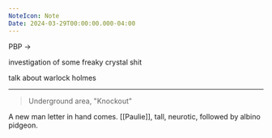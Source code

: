 ```yaml
---
NoteIcon: Note
Date: 2024-03-29T00:00:00.000-04:00
---
```

PBP ->

investigation of some freaky crystal shit

talk about warlock holmes

---
> Underground area, "Knockout"

A new man letter in hand comes.
[[Paulie]], tall, neurotic, followed by albino pidgeon.
